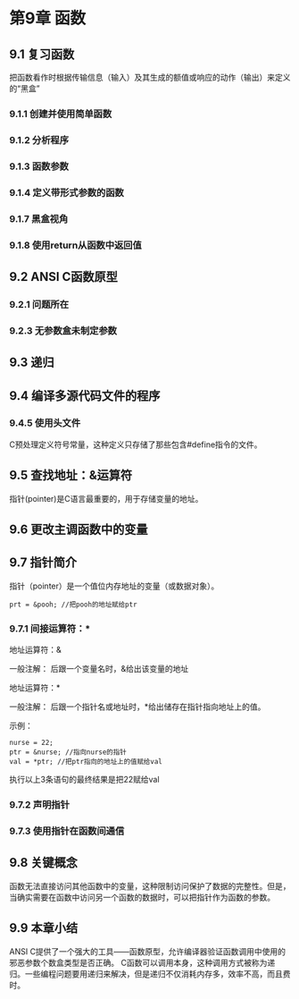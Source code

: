 # 第9章 函数 #
## 9.1 复习函数 ##
把函数看作时根据传输信息（输入）及其生成的额值或响应的动作（输出）来定义的“黑盒”
### 9.1.1 创建并使用简单函数 ###

### 9.1.2 分析程序 ###

### 9.1.3 函数参数 ###

### 9.1.4 定义带形式参数的函数 ###

### 9.1.7 黑盒视角 ###

### 9.1.8 使用return从函数中返回值 ###

## 9.2 ANSI C函数原型 ##

### 9.2.1 问题所在 ###

### 9.2.3 无参数盒未制定参数 ###

## 9.3 递归 ##

## 9.4 编译多源代码文件的程序 ##

### 9.4.5 使用头文件 ###
C预处理定义符号常量，这种定义只存储了那些包含#define指令的文件。

## 9.5 查找地址：&运算符 ##
指针(pointer)是C语言最重要的，用于存储变量的地址。

## 9.6 更改主调函数中的变量 ##

## 9.7 指针简介 ##
指针（pointer）是一个值位内存地址的变量（或数据对象）。

	prt = &pooh; //把pooh的地址赋给ptr


### 9.7.1 间接运算符：* ###
地址运算符：&

一般注解：
后跟一个变量名时，&给出该变量的地址

地址运算符：*

一般注解：
后跟一个指针名或地址时，*给出储存在指针指向地址上的值。

示例：

	nurse = 22;
	ptr = &nurse; //指向nurse的指针
	val = *ptr; //把ptr指向的地址上的值赋给val
执行以上3条语句的最终结果是把22赋给val

### 9.7.2 声明指针 ###


### 9.7.3 使用指针在函数间通信 ###


## 9.8 关键概念 ##
函数无法直接访问其他函数中的变量，这种限制访问保护了数据的完整性。但是，当确实需要在函数中访问另一个函数的数据时，可以把指针作为函数的参数。

## 9.9 本章小结 ##
ANSI C提供了一个强大的工具——函数原型，允许编译器验证函数调用中使用的邪恶参数个数盒类型是否正确。
C函数可以调用本身，这种调用方式被称为递归。一些编程问题要用递归来解决，但是递归不仅消耗内存多，效率不高，而且费时。
